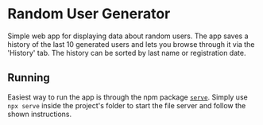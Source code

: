 # Random User Generator

Simple web app for displaying data about random users. The app saves a history of the last 10 generated users and lets you browse through it via the 'History' tab. The history can be sorted by last name or registration date.

## Running
Easiest way to run the app is through the npm package [`serve`](https://www.npmjs.com/package/serve). Simply use `npx serve` inside the project's folder to start the file server and follow the shown instructions.
